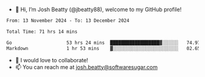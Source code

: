 - 👋 Hi, I’m Josh Beatty (@jbeatty88), welcome to my GitHub profile!

<!--START_SECTION:waka-->

```txt
From: 13 November 2024 - To: 13 December 2024

Total Time: 71 hrs 14 mins

Go                    53 hrs 24 mins  ██████████████████▓░░░░░░   74.97 %
Markdown              1 hr 53 mins    ▓░░░░░░░░░░░░░░░░░░░░░░░░   02.65 %
```

<!--END_SECTION:waka-->

- 💞️ I would love to collaborate!
- 📫 You can reach me at josh.beatty@softwaresugar.com

<!---
jbeatty88/jbeatty88 is a ✨ special ✨ repository because its `README.md` (this file) appears on your GitHub profile.
You can click the Preview link to take a look at your changes.
--->
